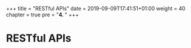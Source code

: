 +++
title = "RESTful APIs"
date = 2019-09-09T17:41:51+01:00
weight = 40
chapter = true
pre = "<b>4. </b>"
+++

# RESTful APIs